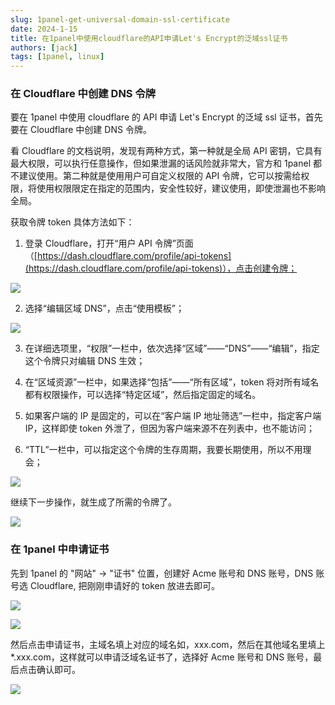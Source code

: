 ```yaml
---
slug: 1panel-get-universal-domain-ssl-certificate
date: 2024-1-15
title: 在1panel中使用cloudflare的API申请Let's Encrypt的泛域ssl证书
authors: [jack]
tags: [1panel, linux]
---
```


### 在 Cloudflare 中创建 DNS 令牌

要在 1panel 中使用 cloudflare 的 API 申请 Let's Encrypt 的泛域 ssl 证书，首先要在 Cloudflare 中创建 DNS 令牌。

看 Cloudflare 的文档说明，发现有两种方式，第一种就是全局 API 密钥，它具有最大权限，可以执行任意操作，但如果泄漏的话风险就非常大，官方和 1panel 都不建议使用。第二种就是使用用户可自定义权限的 API 令牌，它可以按需给权限，将使用权限限定在指定的范围内，安全性较好，建议使用，即使泄漏也不影响全局。

获取令牌 token 具体方法如下：

<!--truncate-->

1. 登录 Cloudflare，打开“用户 API 令牌”页面（[https://dash.cloudflare.com/profile/api-tokens](https://dash.cloudflare.com/profile/api-tokens)），点击创建令牌；

![](./img/01.png)

2. 选择“编辑区域 DNS”，点击“使用模板”；

![](./img/02.png)

3. 在详细选项里，“权限”一栏中，依次选择“区域”——“DNS”——“编辑”，指定这个令牌只对编辑 DNS 生效；

4. 在“区域资源”一栏中，如果选择“包括”——“所有区域”，token 将对所有域名都有权限操作，可以选择“特定区域”，然后指定固定的域名。

5. 如果客户端的 IP 是固定的，可以在“客户端 IP 地址筛选”一栏中，指定客户端 IP，这样即使 token 外泄了，但因为客户端来源不在列表中，也不能访问；

6. “TTL”一栏中，可以指定这个令牌的生存周期，我要长期使用，所以不用理会；

![](./img/03.png)

继续下一步操作，就生成了所需的令牌了。

![](./img/04.png)

### 在 1panel 中申请证书

先到 1panel 的 "网站" -> "证书" 位置，创建好 Acme 账号和 DNS 账号，DNS 账号选 Cloudflare, 把刚刚申请好的 token 放进去即可。

![](./img/05.png)

![](./img/06.png)

然后点击申请证书，主域名填上对应的域名如，xxx.com，然后在其他域名里填上 \*.xxx.com，这样就可以申请泛域名证书了，选择好 Acme 账号和 DNS 账号，最后点击确认即可。

![](./img/07.png)
